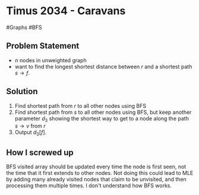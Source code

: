 # Timus 2034 - Caravans
#Graphs #BFS 
## Problem Statement
- $n$ nodes in unweighted graph
- want to find the longest shortest distance between $r$ and a shortest path $s \to f$.
## Solution
1. Find shortest path from $r$ to all other nodes using BFS
2. Find shortest path from $s$ to all other nodes using BFS, but keep another parameter $d_3$ showing the shortest way to get to a node along the path $s \to v$ from $r$
3. Output $d_3[f]$.
## How I screwed up
BFS visited array should be updated every time the node is first seen, not the time that it first extends to other nodes. Not doing this could lead to MLE by adding many already visited nodes that claim to be unvisited, and then processing them multiple times. I don't understand how BFS works.